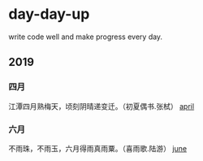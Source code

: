 # day-day-up
write code well and make progress every day.

## 2019
### 四月
江潭四月熟梅天，顷刻阴晴递变迁。（初夏偶书.张栻）
[april](https://github.com/codeDebugTest/day-day-up/blob/master/2019/April.md)

### 六月
不雨珠，不雨玉，六月得雨真雨粟。（喜雨歌.陆游）
[june](https://github.com/codeDebugTest/day-day-up/blob/master/2019/june.md)
